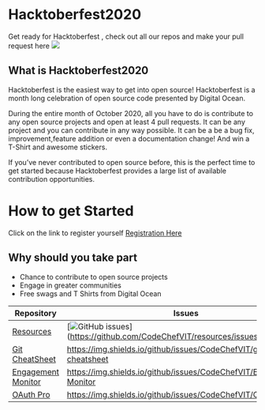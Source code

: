 <h1>
Hacktoberfest2020
</h1>
Get ready for Hacktoberfest , check out all our repos and make your pull request here  

<img src="https://embed-fastly.wistia.com/deliveries/49bd387c40e2c5aada92abdf973bc46d.webp?image_crop_resized=960x540">

<h2>
 What is Hacktoberfest2020
</h2>
Hacktoberfest is the easiest way to get into open source! Hacktoberfest is a month long celebration of open source code presented by Digital Ocean.

During the entire month of October 2020, all you have to do is contribute to any open source projects and open at least 4 pull requests. It can be any project and you can contribute in any way possible. It can be a be a bug fix, improvement,feature addition  or even a documentation change! And win a T-Shirt and awesome stickers.

If you’ve never contributed to open source before, this is the perfect time to get started because Hacktoberfest provides a large list of available contribution opportunities.

<h1>
How to get Started
</h1>

Click on the link to register yourself  [Registration Here](https://hacktoberfest.digitalocean.com/)

## Why should you take part
-  Chance to contribute to open source projects 
- Engage in greater communities 
- Free swags and T Shirts from Digital Ocean



| Repository | Issues | Forks | Stars | 
|---- | ----- | ----- | ---- | 
| [Resources](https://github.com/CodeChefVIT/resources) | [![GitHub issues](https://img.shields.io/github/issues/CodeChefVIT/resources)] (https://github.com/CodeChefVIT/resources/issues) | 	https://img.shields.io/github/forks/CodeChefVIT/resources | https://img.shields.io/github/stars/CodeChefVIT/resources |
| [Git CheatSheet](https://github.com/CodeChefVIT/git-cheatsheet) | https://img.shields.io/github/issues/CodeChefVIT/git-cheatsheet | https://img.shields.io/github/forks/CodeChefVIT/git-cheatsheet | https://img.shields.io/github/stars/CodeChefVIT/git-cheatsheet |
| [Engagement Monitor](https://github.com/CodeChefVIT/Engagement-Monitor) | https://img.shields.io/github/issues/CodeChefVIT/Engagement-Monitor | https://img.shields.io/github/forks/CodeChefVIT/Engagement-Monitor | https://img.shields.io/github/stars/CodeChefVIT/Engagement-Monitor |
| [OAuth Pro](https://github.com/CodeChefVIT/OAuth-Pro) | https://img.shields.io/github/issues/CodeChefVIT/OAuth-Pro | https://img.shields.io/github/forks/CodeChefVIT/OAuth-Pro | https://img.shields.io/github/stars/CodeChefVIT/OAuth-Pro | 
